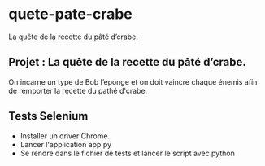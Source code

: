 # quete-pate-crabe
La quête de la recette du pâté d’crabe.

## Projet : La quête de la recette du pâté d’crabe.

On incarne un type de Bob l’eponge et on doit vaincre chaque énemis afin de remporter la recette du pathé d'crabe.

## Tests Selenium

- Installer un driver Chrome.
- Lancer l'application app.py
- Se rendre dans le fichier de tests et lancer le script avec python